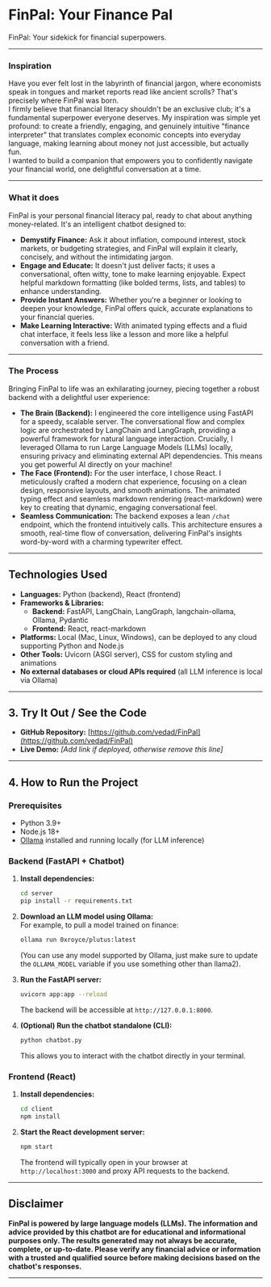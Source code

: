 # FinPal: Your Finance Pal  
FinPal: Your sidekick for financial superpowers.

---

### Inspiration

Have you ever felt lost in the labyrinth of financial jargon, where economists speak in tongues and market reports read like ancient scrolls? That's precisely where FinPal was born.  
I firmly believe that financial literacy shouldn't be an exclusive club; it's a fundamental superpower everyone deserves. My inspiration was simple yet profound: to create a friendly, engaging, and genuinely intuitive "finance interpreter" that translates complex economic concepts into everyday language, making learning about money not just accessible, but actually fun.  
I wanted to build a companion that empowers you to confidently navigate your financial world, one delightful conversation at a time.

---

### What it does

FinPal is your personal financial literacy pal, ready to chat about anything money-related. It's an intelligent chatbot designed to:

- **Demystify Finance:** Ask it about inflation, compound interest, stock markets, or budgeting strategies, and FinPal will explain it clearly, concisely, and without the intimidating jargon.
- **Engage and Educate:** It doesn't just deliver facts; it uses a conversational, often witty, tone to make learning enjoyable. Expect helpful markdown formatting (like bolded terms, lists, and tables) to enhance understanding.
- **Provide Instant Answers:** Whether you're a beginner or looking to deepen your knowledge, FinPal offers quick, accurate explanations to your financial queries.
- **Make Learning Interactive:** With animated typing effects and a fluid chat interface, it feels less like a lesson and more like a helpful conversation with a friend.

---

### The Process

Bringing FinPal to life was an exhilarating journey, piecing together a robust backend with a delightful user experience:

- **The Brain (Backend):** I engineered the core intelligence using FastAPI for a speedy, scalable server. The conversational flow and complex logic are orchestrated by LangChain and LangGraph, providing a powerful framework for natural language interaction. Crucially, I leveraged Ollama to run Large Language Models (LLMs) locally, ensuring privacy and eliminating external API dependencies. This means you get powerful AI directly on your machine!
- **The Face (Frontend):** For the user interface, I chose React. I meticulously crafted a modern chat experience, focusing on a clean design, responsive layouts, and smooth animations. The animated typing effect and seamless markdown rendering (react-markdown) were key to creating that dynamic, engaging conversational feel.
- **Seamless Communication:** The backend exposes a lean `/chat` endpoint, which the frontend intuitively calls. This architecture ensures a smooth, real-time flow of conversation, delivering FinPal's insights word-by-word with a charming typewriter effect.

---

## Technologies Used

- **Languages:** Python (backend), React (frontend)
- **Frameworks & Libraries:**
  - **Backend:** FastAPI, LangChain, LangGraph, langchain-ollama, Ollama, Pydantic
  - **Frontend:** React, react-markdown
- **Platforms:** Local (Mac, Linux, Windows), can be deployed to any cloud supporting Python and Node.js
- **Other Tools:** Uvicorn (ASGI server), CSS for custom styling and animations
- **No external databases or cloud APIs required** (all LLM inference is local via Ollama)

---

## 3. Try It Out / See the Code

- **GitHub Repository:** [https://github.com/vedad/FinPal](https://github.com/vedad/FinPal)
- **Live Demo:** _[Add link if deployed, otherwise remove this line]_

---

## 4. How to Run the Project

### Prerequisites

- Python 3.9+
- Node.js 18+
- [Ollama](https://ollama.com/) installed and running locally (for LLM inference)

### Backend (FastAPI + Chatbot)

1. **Install dependencies:**
   ```bash
   cd server
   pip install -r requirements.txt
   ```
2. **Download an LLM model using Ollama:**  
   For example, to pull a model trained on finance:
   ```bash
   ollama run 0xroyce/plutus:latest
   ```
   (You can use any model supported by Ollama, just make sure to update the `OLLAMA_MODEL` variable if you use something other than llama2).

3. **Run the FastAPI server:**
   ```bash
   uvicorn app:app --reload
   ```
   The backend will be accessible at `http://127.0.0.1:8000`.

4. **(Optional) Run the chatbot standalone (CLI):**
   ```bash
   python chatbot.py
   ```
   This allows you to interact with the chatbot directly in your terminal.

### Frontend (React)

1. **Install dependencies:**
   ```bash
   cd client
   npm install
   ```
2. **Start the React development server:**
   ```bash
   npm start
   ```
   The frontend will typically open in your browser at `http://localhost:3000` and proxy API requests to the backend.

---

## Disclaimer

**FinPal is powered by large language models (LLMs). The information and advice provided by this chatbot are for educational and informational purposes only. The results generated may not always be accurate, complete, or up-to-date. Please verify any financial advice or information with a trusted and qualified source before making decisions based on the chatbot's responses.**

---
